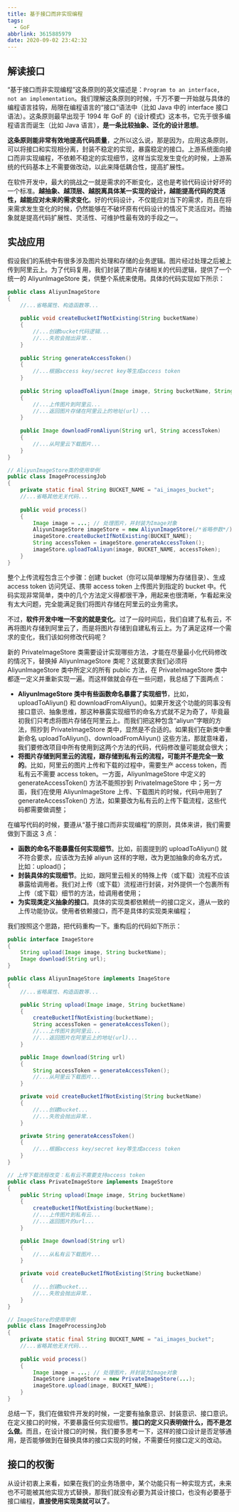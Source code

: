 ```yaml
---
title: 基于接口而非实现编程
tags:
  - GoF
abbrlink: 3615885979
date: 2020-09-02 23:42:32
---
```

## 解读接口
“基于接口而非实现编程”这条原则的英文描述是：`Program to an interface, not an implementation`。我们理解这条原则的时候，千万不要一开始就与具体的编程语言挂钩，局限在编程语言的“接口”语法中（比如 Java 中的 interface 接口语法）。这条原则最早出现于 1994 年 GoF 的《设计模式》这本书，它先于很多编程语言而诞生（比如 Java 语言），**是一条比较抽象、泛化的设计思想**。

**这条原则能非常有效地提高代码质量**，之所以这么说，那是因为，应用这条原则，可以将接口和实现相分离，封装不稳定的实现，暴露稳定的接口。上游系统面向接口而非实现编程，不依赖不稳定的实现细节，这样当实现发生变化的时候，上游系统的代码基本上不需要做改动，以此来降低耦合性，提高扩展性。

在软件开发中，最大的挑战之一就是需求的不断变化，这也是考验代码设计好坏的一个标准。**越抽象、越顶层、越脱离具体某一实现的设计，越能提高代码的灵活性，越能应对未来的需求变化**。好的代码设计，不仅能应对当下的需求，而且在将来需求发生变化的时候，仍然能够在不破坏原有代码设计的情况下灵活应对。而抽象就是提高代码扩展性、灵活性、可维护性最有效的手段之一。

## 实战应用
假设我们的系统中有很多涉及图片处理和存储的业务逻辑。图片经过处理之后被上传到阿里云上。为了代码复用，我们封装了图片存储相关的代码逻辑，提供了一个统一的 AliyunImageStore 类，供整个系统来使用。具体的代码实现如下所示：
<!--more-->
```java
public class AliyunImageStore 
{
    //...省略属性、构造函数等...
    
    public void createBucketIfNotExisting(String bucketName) 
    {
        //...创建bucket代码逻辑...
        //...失败会抛出异常..
    }
    
    public String generateAccessToken() 
    {
        //...根据access key/secret key等生成access token
    }
    
    public String uploadToAliyun(Image image, String bucketName, String accessToken) 
    {
        //...上传图片到阿里云...
        //...返回图片存储在阿里云上的地址(url）...
    }
    
    public Image downloadFromAliyun(String url, String accessToken) 
    {
        //...从阿里云下载图片...
    }
}

// AliyunImageStore类的使用举例
public class ImageProcessingJob 
{
    private static final String BUCKET_NAME = "ai_images_bucket";
    //...省略其他无关代码...
    
    public void process() 
    {
        Image image = ...; // 处理图片，并封装为Image对象
        AliyunImageStore imageStore = new AliyunImageStore(/*省略参数*/);
        imageStore.createBucketIfNotExisting(BUCKET_NAME);
        String accessToken = imageStore.generateAccessToken();
        imageStore.uploadToAliyun(image, BUCKET_NAME, accessToken);
    }
}
```

整个上传流程包含三个步骤：创建 bucket（你可以简单理解为存储目录）、生成 access token 访问凭证、携带 access token 上传图片到指定的 bucket 中。代码实现非常简单，类中的几个方法定义得都很干净，用起来也很清晰，乍看起来没有太大问题，完全能满足我们将图片存储在阿里云的业务需求。

不过，**软件开发中唯一不变的就是变化**。过了一段时间后，我们自建了私有云，不再将图片存储到阿里云了，而是将图片存储到自建私有云上。为了满足这样一个需求的变化，我们该如何修改代码呢？

新的 PrivateImageStore 类需要设计实现哪些方法，才能在尽量最小化代码修改的情况下，替换掉 AliyunImageStore 类呢？这就要求我们必须将 AliyunImageStore 类中所定义的所有 public 方法，在 PrivateImageStore 类中都逐一定义并重新实现一遍。而这样做就会存在一些问题，我总结了下面两点：
- **AliyunImageStore 类中有些函数命名暴露了实现细节**，比如，uploadToAliyun() 和 downloadFromAliyun()。如果开发这个功能的同事没有接口意识、抽象思维，那这种暴露实现细节的命名方式就不足为奇了，毕竟最初我们只考虑将图片存储在阿里云上。而我们把这种包含“aliyun”字眼的方法，照抄到 PrivateImageStore 类中，显然是不合适的。如果我们在新类中重新命名 uploadToAliyun()、downloadFromAliyun() 这些方法，那就意味着，我们要修改项目中所有使用到这两个方法的代码，代码修改量可能就会很大；
- **将图片存储到阿里云的流程，跟存储到私有云的流程，可能并不是完全一致的**。比如，阿里云的图片上传和下载的过程中，需要生产 access token，而私有云不需要 access token。一方面，AliyunImageStore 中定义的 generateAccessToken() 方法不能照抄到 PrivateImageStore 中；另一方面，我们在使用 AliyunImageStore 上传、下载图片的时候，代码中用到了 generateAccessToken() 方法，如果要改为私有云的上传下载流程，这些代码都需要做调整；

在编写代码的时候，要遵从“基于接口而非实现编程”的原则，具体来讲，我们需要做到下面这 3 点：
- **函数的命名不能暴露任何实现细节**。比如，前面提到的 uploadToAliyun() 就不符合要求，应该改为去掉 aliyun 这样的字眼，改为更加抽象的命名方式，比如：upload()；
- **封装具体的实现细节**。比如，跟阿里云相关的特殊上传（或下载）流程不应该暴露给调用者。我们对上传（或下载）流程进行封装，对外提供一个包裹所有上传（或下载）细节的方法，给调用者使用；
- **为实现类定义抽象的接口**。具体的实现类都依赖统一的接口定义，遵从一致的上传功能协议。使用者依赖接口，而不是具体的实现类来编程；

我们按照这个思路，把代码重构一下。重构后的代码如下所示：
```java
public interface ImageStore 
{
    String upload(Image image, String bucketName);
    Image download(String url);
}

public class AliyunImageStore implements ImageStore 
{
    //...省略属性、构造函数等...

    public String upload(Image image, String bucketName) 
    {
        createBucketIfNotExisting(bucketName);
        String accessToken = generateAccessToken();
        //...上传图片到阿里云...
        //...返回图片在阿里云上的地址(url)...
    }

    public Image download(String url) 
    {
        String accessToken = generateAccessToken();
        //...从阿里云下载图片...
    }

    private void createBucketIfNotExisting(String bucketName) 
    {
        //...创建bucket...
        //...失败会抛出异常..
    }

    private String generateAccessToken() 
    {
        //...根据access key/secret key等生成access token
    }
}

// 上传下载流程改变：私有云不需要支持access token
public class PrivateImageStore implements ImageStore  
{
    public String upload(Image image, String bucketName) 
    {
        createBucketIfNotExisting(bucketName);
        //...上传图片到私有云...
        //...返回图片的url...
    }

    public Image download(String url) 
    {
        //...从私有云下载图片...
    }

    private void createBucketIfNotExisting(String bucketName) 
    {
        //...创建bucket...
        //...失败会抛出异常..
    }
}

// ImageStore的使用举例
public class ImageProcessingJob 
{
    private static final String BUCKET_NAME = "ai_images_bucket";
    //...省略其他无关代码...
    
    public void process() 
    {
        Image image = ...; // 处理图片，并封装为Image对象
        ImageStore imageStore = new PrivateImageStore(...);
        imageStore.upload(image, BUCKET_NAME);
    }
}
```

总结一下，我们在做软件开发的时候，一定要有抽象意识、封装意识、接口意识。在定义接口的时候，不要暴露任何实现细节。**接口的定义只表明做什么，而不是怎么做**。而且，在设计接口的时候，我们要多思考一下，这样的接口设计是否足够通用，是否能够做到在替换具体的接口实现的时候，不需要任何接口定义的改动。

## 接口的权衡
从设计初衷上来看，如果在我们的业务场景中，某个功能只有一种实现方式，未来也不可能被其他实现方式替换，那我们就没有必要为其设计接口，也没有必要基于接口编程，**直接使用实现类就可以了**。
